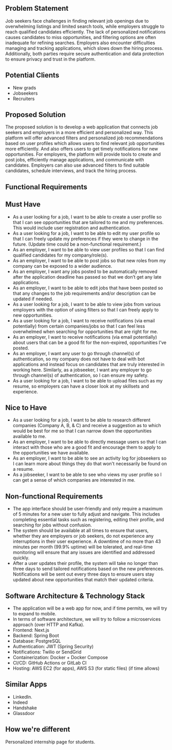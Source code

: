 ## Problem Statement
Job seekers face challenges in finding relevant job openings due to overwhelming listings and limited search tools, while employers struggle to reach qualified candidates efficiently. The lack of personalized notifications causes candidates to miss opportunities, and filtering options are often inadequate for refining searches. Employers also encounter difficulties managing and tracking applications, which slows down the hiring process. Additionally, both parties require secure authentication and data protection to ensure privacy and trust in the platform.

## Potential Clients
- New grads
- Jobseekers
- Recruiters

## Proposed Solution 
The proposed solution is to develop a web application that connects job seekers and employers in a more efficient and personalized way. This platform will offer advanced filters and personalized job recommendations based on user profiles which allows users to find relevant job opportunities more efficiently. And also offers users to get timely notifications for new opportunities. For employers, the platform will provide tools to create and post jobs, efficiently manage applications, and communicate with candidates. Employers can also use advanced filters to find suitable candidates, schedule interviews, and track the hiring process.

## Functional Requirements

## Must Have
- As a user looking for a job, I want to be able to create a user profile so that I can see opportunities that are tailored to me and my preferences. This would include user registration and authentication. 
- As a user looking for a job, I want to be able to edit my user profile so that I can freely update my preferences if they were to change in the future. (Update time could be a non-functional requirement.)
- As an employer, I want to be able to view user profiles so that I can find qualified candidates for my company/role(s). 
- As an employer, I want to be able to post jobs so that new roles from my company can be exposed to a wider audience.
- As an employer, I want any jobs posted to be automatically removed after the application deadline has passed so that we don’t get any late applications. 
- As an employer, I want to be able to edit jobs that have been posted so that any changes to the job requirements and/or description can be updated if needed. 
- As a user looking for a job, I want to be able to view jobs from various employers with the option of using filters so that I can freely apply to new opportunities. 
- As a user looking for a job, I want to receive notifications (via email potentially) from certain companies/jobs so that I can feel less overwhelmed when searching for opportunities that are right for me.
- As an employer, I want to receive notifications (via email potentially) about users that can be a good fit for the non-expired, opportunities I’ve posted.
- As an employer, I want any user to go through channel(s) of authentication, so my company does not have to deal with bot applications and instead focus on candidates that are truly interested in working here. Similarly, as a jobseeker, I want any employer to go through channel(s) of authentication, so I can ensure my safety.
- As a user looking for a job, I want to be able to upload files such as my resume, so employers can have a closer look at my skillsets and experience.

## Nice to Have
- As a user looking for a job, I want to be able to research different companies (Company A, B, & C) and receive a suggestion as to which would be best for me so that I can narrow down the opportunities available to me. 
- As an employer, I want to be able to directly message users so that I can interact with those who are a good fit and encourage them to apply to the opportunities we have available. 
- As an employer, I want to be able to see an activity log for jobseekers so I can learn more about things they do that won't necessarily be found on a resume. 
- As a jobseeker, I want to be able to see who views my user profile so I can get a sense of which companies are interested in me. 

## Non-functional Requirements
- The app interface should be user-friendly and only require a maximum of 5 minutes for a new user to fully adjust and navigate. This includes completing essential tasks such as registering, editing their profile, and searching for jobs without confusion.
- The system should be available at all times to ensure that users, whether they are employers or job seekers, do not experience any interruptions in their user experience. A downtime of no more than 43 minutes per month (99.9% uptime) will be tolerated, and real-time monitoring will ensure that any issues are identified and addressed quickly.
- After a user updates their profile, the system will take no longer than three days to send tailored notifications based on the new preferences. Notifications will be sent out every three days to ensure users stay updated about new opportunities that match their updated criteria.

## Software Architecture & Technology Stack
- The application will be a web app for now, and if time permits, we will try to expand to mobile. 
- In terms of software architecture, we will try to follow a microservices approach (over HTTP and Kafka).
- Frontend: Next.js
- Backend: Spring Boot
- Database: PostgreSQL
- Authentication: JWT (Spring Security)
- Notifications: Twilio or SendGrid
- Containerization: Docker + Docker Compose
- CI/CD: GitHub Actions or GitLab CI
- Hosting: AWS EC2 (for apps), AWS S3 (for static files) (if time allows)

## Similar Apps
- LinkedIn. 
- Indeed
- Handshake
- Glassdoor

## How we're different
Personalized internship page for students.
